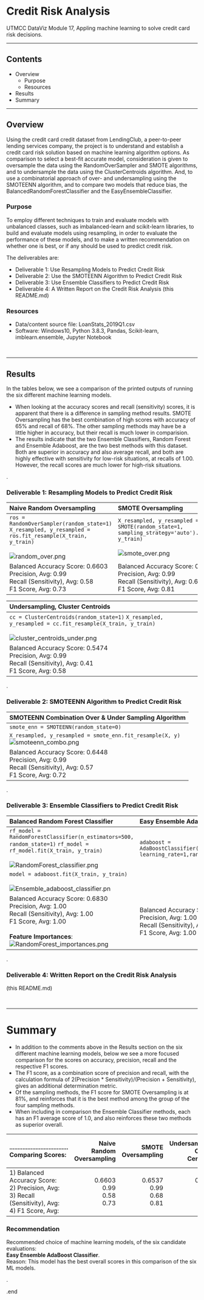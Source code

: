# Credit Risk Analysis 
UTMCC DataViz Module 17,  Appling machine learning to solve credit card risk decisions.

---

## Contents 
  * Overview
    - Purpose
    - Resources
  * Results
  * Summary
 
---  

## Overview 
  
  Using the credit card credit dataset from LendingClub, a peer-to-peer lending services company, the project is to understand and establish a credit card risk solution based on machine learning algorithm options. As comparison to select a best-fit accurate model, consideration is given to oversample the data using the RandomOverSampler and SMOTE algorithms, and to undersample the data using the ClusterCentroids algorithm. And, to use a combinatorial approach of over- and undersampling using the SMOTEENN algorithm, and to compare two models that reduce bias, the BalancedRandomForestClassifier and the EasyEnsembleClassifier. 

   ### Purpose
   To employ different techniques to train and evaluate models with unbalanced classes, such as imbalanced-learn and scikit-learn libraries, to build and evaluate models using resampling, in order to evaluate the performance of these models, and to make a written recommendation on whether one is best, or if any should be used to predict credit risk.
  
   The deliverables are: 
   - Deliverable 1: Use Resampling Models to Predict Credit Risk
   - Deliverable 2: Use the SMOTEENN Algorithm to Predict Credit Risk
   - Deliverable 3: Use Ensemble Classifiers to Predict Credit Risk
   - Deliverable 4: A Written Report on the Credit Risk Analysis (this README.md)


   ### Resources
  * Data/content source file: LoanStats_2019Q1.csv
  * Software: Windows10, Python 3.8.3, Pandas, Scikit-learn, imblearn.ensemble, Jupyter Notebook 

<br>

--- 

## Results
 In the tables below, we see a comparison of the printed outputs of running the six different machine learning models. 
 
 * When looking at the accuracy scores and recall (sensitivity) scores, it is apparent that there is a difference in sampling method results. SMOTE Oversampling has the best combination of high scores with accuracy of 65% and recall of 68%. The other sampling methods may have be a little higher in accuracy, but their recall is much lower in comparision.
 * The results indicate that the two Ensemble Classifiers, Random Forest and Ensemble Adaboost, are the two best methods with this dataset. Both are superior in accuracy and also average recall, and both are highly effective with sensitivity for low-risk situations, at recalls of 1.00. However, the recall scores are much lower for high-risk situations.  
 
.

   ### Deliverable 1: Resampling Models to Predict Credit Risk

   | **Naive Random Oversampling** | **SMOTE Oversampling** |   
   | :--- | :--- |  
   | `ros = RandomOverSampler(random_state=1)` `X_resampled, y_resampled = ros.fit_resample(X_train, y_train)`<br><br>![random_over.png](https://github.com/larrydodson/Credit_Risk_Analysis/blob/main/random_over.png) | `X_resampled, y_resampled = SMOTE(random_state=1, sampling_strategy='auto').fit_resample(X_train, y_train)`<br><br>![smote_over.png](https://github.com/larrydodson/Credit_Risk_Analysis/blob/main/smote_over.png) | 
   | Balanced Accuracy Score: 0.6603<br>Precision, Avg: 0.99<br>Recall (Sensitivity), Avg: 0.58<br>F1 Score, Avg: 0.73 | Balanced Accuracy Score: 0.6537<br>Precision, Avg: 0.99<br>Recall (Sensitivity), Avg: 0.68<br>F1 Score, Avg: 0.81 |

   | **Undersampling, Cluster Centroids** |  
   | :--- | 
   | `cc = ClusterCentroids(random_state=1)` `X_resampled, y_resampled = cc.fit_resample(X_train, y_train)`<br><br>![cluster_centroids_under.png](https://github.com/larrydodson/Credit_Risk_Analysis/blob/main/cluster_centroids_under.png) |
   | Balanced Accuracy Score: 0.5474<br>Precision, Avg: 0.99<br>Recall (Sensitivity), Avg: 0.41<br>F1 Score, Avg: 0.58 |

.


   ### Deliverable 2: SMOTEENN Algorithm to Predict Credit Risk

   | **SMOTEENN Combination Over & Under Sampling Algorithm** |
   | :--- |
   | `smote_enn = SMOTEENN(random_state=0)` 
`X_resampled, y_resampled = smote_enn.fit_resample(X, y)`<br>![smoteenn_combo.png](https://github.com/larrydodson/Credit_Risk_Analysis/blob/main/smoteenn_combo.png) |
   | Balanced Accuracy Score: 0.6448<br>Precision, Avg: 0.99<br>Recall (Sensitivity), Avg: 0.57<br>F1 Score, Avg: 0.72 | 

.

   
   ### Deliverable 3: Ensemble Classifiers to Predict Credit Risk

   | **Balanced Random Forest Classifier** | **Easy Ensemble AdaBoost Classifier** | 
   | :--- | :--- | 
   | `rf_model = RandomForestClassifier(n_estimators=500, random_state=1)` `rf_model = rf_model.fit(X_train, y_train)`<br><br>![RandomForest_classifier.png](https://github.com/larrydodson/Credit_Risk_Analysis/blob/main/RandomForest_classifier.png) | `adaboost = AdaBoostClassifier(n_estimators=1000, learning_rate=1,random_state=1)` 
`model = adaboost.fit(X_train, y_train)`<br><br>![Ensemble_adaboost_classifier.pn](https://github.com/larrydodson/Credit_Risk_Analysis/blob/main/Ensemble_adaboost_classifier.png) | 
   | Balanced Accuracy Score: 0.6830<br>Precision, Avg: 1.00<br>Recall (Sensitivity), Avg: 1.00<br>F1 Score, Avg: 1.00<br> <br> **Feature Importances**: ![RandomForest_importances.png](https://github.com/larrydodson/Credit_Risk_Analysis/blob/main/RandomForest_importances.png)  | Balanced Accuracy Score: 0.7326<br>Precision, Avg: 1.00<br>Recall (Sensitivity), Avg: 1.00<br>F1 Score, Avg: 1.00 | 

.

 
   ### Deliverable 4: Written Report on the Credit Risk Analysis 
   (this README.md)
   
<br>

---

# Summary
  * In addition to the comments above in the Results section on the six different machine learning models, below we see a more focused comparison for the scores on accuracy, precision, recall and the respective F1 scores. 
  * The F1 score, as a combination score of precision and recall, with the calculation formula of 2(Precision * Sensitivity)/(Precision + Sensitivity), gives an additional determination metric.
  * Of the sampling methods, the F1 score for SMOTE Oversampling is at 81%, and reinforces that it is the best method among the group of the four sampling methods.
  * When including in comparison the Ensemble Classifier methods, each has an F1 average score of 1.0, and also reinforces these two methods as superior overall. 


| .................................... <br> Comparing Scores: | **Naive Random Oversampling** | **SMOTE Oversampling** | **Undersampling, Cluster Centroids** | **SMOTEENN Combination Over&Under Sampling** | **Balanced Random Forest Classifier** | **Easy Ensemble AdaBoost Classifier** | 
| :--- | ---: | ---: | ---: |  ---: | ---: | ---: | 
| 1) Balanced Accuracy Score:<br>2) Precision, Avg:<br>3) Recall (Sensitivity), Avg:<br>4) F1 Score, Avg: | 0.6603<br>0.99<br>0.58<br>0.73 | 0.6537<br>0.99<br>0.68<br>0.81 | 0.5474<br>0.99<br>0.41<br>0.58 | 0.6448<br>0.99<br>0.57<br>0.72 | 0.6830<br>1.00<br>1.00<br>1.00 | 0.7326<br>1.00<br>1.00<br>1.00 |



### Recommendation

   Recommended choice of machine learning models, of the six candidate evaluations:<br> **Easy Ensemble AdaBoost Classifier**. <br>
     Reason: This model has the best overall scores in this comparison of the six ML models. 

.

.end

